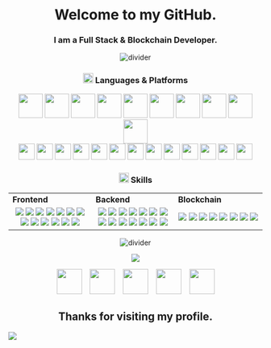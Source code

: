 <h1 align="center">
  Welcome to my GitHub.
</h1>
<h3 align="center">
  I am a Full Stack & Blockchain Developer.
</h3>
<div align="center">
  <img src="https://github.com/naruhitokaide/naruhitokaide/blob/main/divider1.png" alt="divider" />
</div>

<h3 align="center"><img src="https://github.com/naruhitokaide/naruhitokaide/blob/main/code.gif" height="20" /> Languages & Platforms</h3>
<div align="center">
  <div class="icons1">
    <img src="https://github.com/ForYou0065/ForYou0065/blob/main/public/icons/mysql.png" style="width: 48px">
    <img src="https://github.com/ForYou0065/ForYou0065/blob/main/public/icons/mongodb.png" style="width: 48px">
    <img src="https://github.com/ForYou0065/ForYou0065/blob/main/public/icons/c++.png" style="width: 48px">
    <img src="https://github.com/ForYou0065/ForYou0065/blob/main/public/icons/csharp.png" style="width: 48px">
    <img src="https://github.com/ForYou0065/ForYou0065/blob/main/public/icons/html.png" style="width: 48px">
    <img src="https://github.com/ForYou0065/ForYou0065/blob/main/public/icons/css.png" style="width: 48px">
    <img src="https://github.com/ForYou0065/ForYou0065/blob/main/public/icons/php.png" style="width: 48px">
    <img src="https://github.com/ForYou0065/ForYou0065/blob/main/public/icons/nodejs.png" style="width: 48px">
    <img src="https://github.com/ForYou0065/ForYou0065/blob/main/public/icons/python.png" style="width: 48px">
    <img src="https://github.com/ForYou0065/ForYou0065/blob/main/public/icons/blockchain.png" style="width: 48px">
  </div>
  <div class="icons2">
    <img src="https://github.com/ForYou0065/ForYou0065/blob/main/public/icons/bootstrap.png" style="width: 32px">
    <img src="https://github.com/ForYou0065/ForYou0065/blob/main/public/icons/sass.png" style="width: 32px">
    <img src="https://github.com/ForYou0065/ForYou0065/blob/main/public/icons/tailwindcss.png" style="width: 32px">
    <img src="https://github.com/ForYou0065/ForYou0065/blob/main/public/icons/laravel.png" style="width: 32px">
    <img src="https://github.com/ForYou0065/ForYou0065/blob/main/public/icons/wordpress.png" style="width: 32px">
    <img src="https://github.com/ForYou0065/ForYou0065/blob/main/public/icons/angularjs.png" style="width: 32px">
    <img src="https://github.com/ForYou0065/ForYou0065/blob/main/public/icons/reactjs.png" style="width: 32px">
    <img src="https://github.com/ForYou0065/ForYou0065/blob/main/public/icons/vuejs.png" style="width: 32px">
    <img src="https://github.com/ForYou0065/ForYou0065/blob/main/public/icons/django.png" style="width: 32px">
    <img src="https://github.com/ForYou0065/ForYou0065/blob/main/public/icons/bitcoin.png" style="width: 32px">
    <img src="https://github.com/ForYou0065/ForYou0065/blob/main/public/icons/rust.png" style="width: 32px">
    <img src="https://github.com/ForYou0065/ForYou0065/blob/main/public/icons/solidity.png" style="width: 32px">
    <img src="https://github.com/ForYou0065/ForYou0065/blob/main/public/icons/solana.png" style="width: 32px">
  </div>
</div>
<h3 align="center"><img src="https://github.com/naruhitokaide/naruhitokaide/blob/main/code.gif" height="20" /> Skills</h3>
<div align="center" style="witdh:100%">
  <table>
    <tr>
      <td valign="center" width="100px"><b>Frontend<b></td>
      <td valign="center" width="100px"><b>Backend<b></td>
      <td valign="center" width="100px"><b>Blockchain<b></td>
    </tr>
    <tr>
      <td valign="center" align="center" width="300px">
        <img src="https://img.shields.io/badge/HTML-blue" />
        <img src="https://img.shields.io/badge/CSS-blue" />
        <img src="https://img.shields.io/badge/JavaScript-blue" />
        <img src="https://img.shields.io/badge/Bootstrap-blue" />
        <img src="https://img.shields.io/badge/Tailwind-blue" />
        <img src="https://img.shields.io/badge/React-blue" />
        <img src="https://img.shields.io/badge/Flutter-blue" />
        <img src="https://img.shields.io/badge/TypeScript-blue" />
        <img src="https://img.shields.io/badge/Vue-blue" />
        <img src="https://img.shields.io/badge/Angular-blue" />
        <img src="https://img.shields.io/badge/Chart.js-blue" />
        <img src="https://img.shields.io/badge/Next-blue" />
        <img src="https://img.shields.io/badge/Nuxt-blue" />
      </td>
      <td valign="center" align="center" width="300px">
        <img src="https://img.shields.io/badge/Node.js-blue" />
        <img src="https://img.shields.io/badge/PHP-blue" />
        <img src="https://img.shields.io/badge/Laravel-blue" />
        <img src="https://img.shields.io/badge/Python-blue" />
        <img src="https://img.shields.io/badge/Numpy-blue" />
        <img src="https://img.shields.io/badge/Selenium-blue" />
        <img src="https://img.shields.io/badge/BeautifulSoup-blue" />
        <img src="https://img.shields.io/badge/Pandas-blue" />
        <img src="https://img.shields.io/badge/Django-blue" />
        <img src="https://img.shields.io/badge/Express-blue" />
        <img src="https://img.shields.io/badge/Nest.js-blue" />
        <img src="https://img.shields.io/badge/Ruby-blue" />
        <img src="https://img.shields.io/badge/Rails-blue" />
        <img src="https://img.shields.io/badge/Flask-blue" />
      </td>
      <td valign="center" align="center" width="300px">
        <img src="https://img.shields.io/badge/Bitcoin-blue" />
        <img src="https://img.shields.io/badge/Ethers.js-blue" />
        <img src="https://img.shields.io/badge/Rust-blue" />
        <img src="https://img.shields.io/badge/Golang-blue" />
        <img src="https://img.shields.io/badge/Web3.js-blue" />
        <img src="https://img.shields.io/badge/Solidity-blue" />
        <img src="https://img.shields.io/badge/Solana-blue" />
        <img src="https://img.shields.io/badge/Smart Contract-blue" />
      </td>
    </tr>
  </table>
</div>

<div align="center">
  <img src="https://github.com/naruhitokaide/naruhitokaide/blob/main/divider2.png" alt="divider" />
</div>

<!-- <div align="center">
  <img src="https://github.com/naruhitokaide/naruhitokaide/blob/main/portfolio.png" alt="Portfolio" />
</div> -->

<!-- <div align="center">
  <img src="https://github.com/naruhitokaide/naruhitokaide/blob/main/divider1.png" alt="divider" />
</div> -->

<p align="center">
  <img
    src="https://github-readme-streak-stats.herokuapp.com?user=naruhitokaide&theme=tokyonight&hide_border=true&include_all_commits=true&line_height=27">
</p>

<p align="center">
  <a href="https://www.linkedin.com/in/naruhitokaide" target="_blank" rel="noopener noreferrer"><img
      src="https://img.icons8.com/fluency/2x/linkedin.png" width="50" /></a>
  &nbsp;&nbsp;
  <a href="mailto:naruhitokaide@gmail.com" target="_blank" rel="noopener noreferrer"><img
      src="https://img.icons8.com/fluency/2x/gmail-new.png" width="50" /></a>
  &nbsp;&nbsp;
  <a href="https://join.skype.com/invite/wDpwy4t21eVg" target="_blank" rel="noopener noreferrer"><img
      src="https://img.icons8.com/color/2x/skype.png" width="50" /></a>
  &nbsp;&nbsp;
  <a href="https://t.me/fantasy1114" target="_blank" rel="noopener noreferrer"><img
      src="https://img.icons8.com/color/2x/telegram-app.png" width="50" /></a>
  &nbsp;&nbsp;
  <a href="https://naruhito-kaide.netlify.app" target="_blank" rel="noopener noreferrer"><img
      src="https://img.icons8.com/nolan/2x/link.png" width="50" /></a>

</p>

<h2 align="center"> Thanks for visiting my profile. </h2>
  <img src="https://capsule-render.vercel.app/api?type=waving&color=gradient&height=65&section=footer" />
</p>